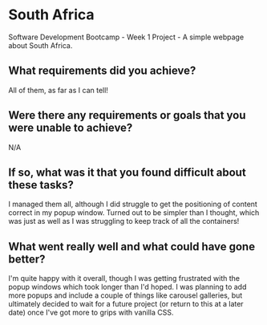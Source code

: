 # South Africa

Software Development Bootcamp - Week 1 Project - A simple webpage about South Africa.

## What requirements did you achieve?

All of them, as far as I can tell!

## Were there any requirements or goals that you were unable to achieve?

N/A

## If so, what was it that you found difficult about these tasks?

I managed them all, although I did struggle to get the positioning of content correct in my popup window. Turned out to be simpler than I thought, which was just as well as I was struggling to keep track of all the containers!

## What went really well and what could have gone better?

I'm quite happy with it overall, though I was getting frustrated with the popup windows which took longer than I'd hoped. I was planning to add more popups and include a couple of things like carousel galleries, but ultimately decided to wait for a future project (or return to this at a later date) once I've got more to grips with vanilla CSS.

